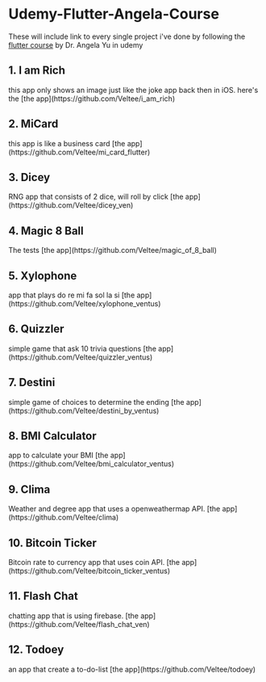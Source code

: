 # Udemy-Flutter-Angela-Course
These will include link to every single project i've done by following the [flutter course](https://www.udemy.com/course/flutter-bootcamp-with-dart/) by Dr. Angela Yu in udemy

<h2>1. I am Rich</h2>
this app only shows an image just like the joke app back then in iOS.
here's the [the app](https://github.com/Veltee/i_am_rich)

<h2>2. MiCard</h2>
this app is like a business card
[the app](https://github.com/Veltee/mi_card_flutter)

<h2>3. Dicey</h2>
RNG app that consists of 2 dice, will roll by click
[the app](https://github.com/Veltee/dicey_ven)

<h2>4. Magic 8 Ball</h2>
The tests
[the app](https://github.com/Veltee/magic_of_8_ball)

<h2>5. Xylophone</h2>
app that plays do re mi fa sol la si
[the app](https://github.com/Veltee/xylophone_ventus)

<h2>6. Quizzler</h2>
simple game that ask 10 trivia questions
[the app](https://github.com/Veltee/quizzler_ventus)

<h2>7. Destini</h2>
simple game of choices to determine the ending
[the app](https://github.com/Veltee/destini_by_ventus)

<h2>8. BMI Calculator</h2>
app to calculate your BMI
[the app](https://github.com/Veltee/bmi_calculator_ventus)

<h2>9. Clima</h2>
Weather and degree app that uses a openweathermap API.
[the app](https://github.com/Veltee/clima)

<h2>10. Bitcoin Ticker</h2>
Bitcoin rate to currency app that uses coin API.
[the app](https://github.com/Veltee/bitcoin_ticker_ventus)

<h2>11. Flash Chat</h2>
chatting app that is using firebase.
[the app](https://github.com/Veltee/flash_chat_ven)

<h2>12. Todoey</h2>
an app that create a to-do-list
[the app](https://github.com/Veltee/todoey)
